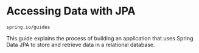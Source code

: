 # Accessing Data with JPA

`spring.io/guides`

This guide explains the process of building an application that uses Spring Data JPA to store and retrieve data in a relational database.
